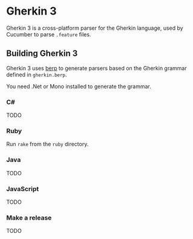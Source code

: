 # Gherkin 3

Gherkin 3 is a cross-platform parser for the Gherkin language,
used by Cucumber to parse `.feature` files.

## Building Gherkin 3

Gherkin 3 uses [berp](https://github.com/gasparnagy/berp) to generate parsers
based on the Gherkin grammar defined in `gherkin.berp`.

You need .Net or Mono installed to generate the grammar.

### C#

TODO

### Ruby

Run `rake` from the `ruby` directory.

### Java

TODO

### JavaScript

TODO

### Make a release

TODO
